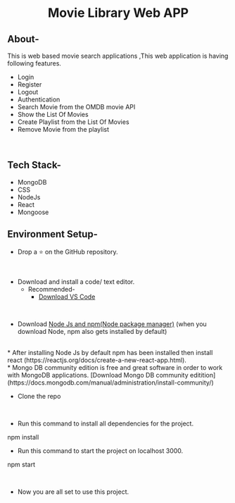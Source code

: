 <div align="center">
  <h1>Movie Library Web APP</h1>
  
</div>

## About-
This is web based movie search applications ,This web application is having following features.
- Login
- Register
- Logout
- Authentication
- Search Movie from the OMDB movie API
- Show the List Of Movies
- Create Playlist from the List Of Movies
- Remove Movie from the playlist
<br/>


## Tech Stack-
- MongoDB
- CSS
- NodeJs
- React
- Mongoose

## Environment Setup-

* Drop a :star: on the GitHub repository.
<br/>

* Download and install a code/ text editor.
    - Recommended-
        - [Download VS Code](https://code.visualstudio.com/download)
       
<br/>

* Download [Node Js and npm(Node package manager)](https://nodejs.org/en/) (when you download Node, npm also gets installed by default)
<br/>
* After installing Node Js by default npm has been installed then install react (https://reactjs.org/docs/create-a-new-react-app.html).
<br/>
* Mongo DB community edition is free and great software in order to work with MongoDB applications. [Download Mongo DB community editition](https://docs.mongodb.com/manual/administration/install-community/)
<br/>

* Clone the repo

<br/>

* Run this command to install all dependencies for the project.

npm install
<br/>


* Run this command to start the project on localhost 3000.

npm start

<br/>






* Now you are all set to use this project.
